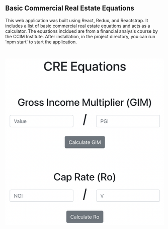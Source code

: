 ## Basic Commercial Real Estate Equations

This web application was built using React, Redux, and Reactstrap. It includes a list of basic commercial real estate equations and acts as a calculator.  The equations incldued are from a financial analysis course by the CCIM Institute.  After installation, in the project directory, you can run 'npm start' to start the application.

<br />

![Image of Application](image.png)
